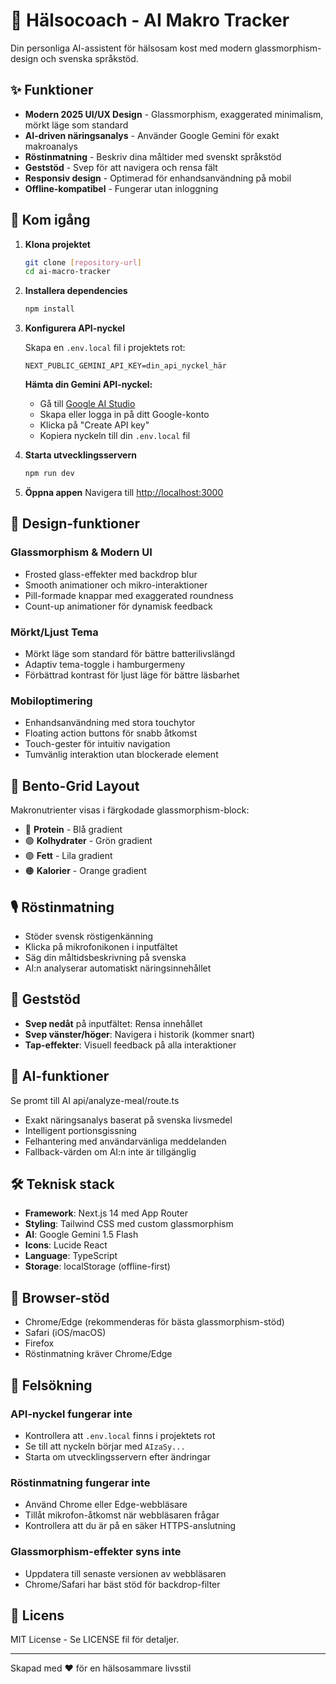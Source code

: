 # 🤖 Hälsocoach - AI Makro Tracker

Din personliga AI-assistent för hälsosam kost med modern glassmorphism-design och svenska språkstöd.

## ✨ Funktioner

- **Modern 2025 UI/UX Design** - Glassmorphism, exaggerated minimalism, mörkt läge som standard
- **AI-driven näringsanalys** - Använder Google Gemini för exakt makroanalys
- **Röstinmatning** - Beskriv dina måltider med svenskt språkstöd
- **Geststöd** - Svep för att navigera och rensa fält
- **Responsiv design** - Optimerad för enhandsanvändning på mobil
- **Offline-kompatibel** - Fungerar utan inloggning

## 🚀 Kom igång

1. **Klona projektet**
   ```bash
   git clone [repository-url]
   cd ai-macro-tracker
   ```

2. **Installera dependencies**
   ```bash
   npm install
   ```

3. **Konfigurera API-nyckel**
   
   Skapa en `.env.local` fil i projektets rot:
   ```env
   NEXT_PUBLIC_GEMINI_API_KEY=din_api_nyckel_här
   ```
   
   **Hämta din Gemini API-nyckel:**
   - Gå till [Google AI Studio](https://makersuite.google.com/app/apikey)
   - Skapa eller logga in på ditt Google-konto
   - Klicka på "Create API key"
   - Kopiera nyckeln till din `.env.local` fil

4. **Starta utvecklingsservern**
   ```bash
   npm run dev
   ```

5. **Öppna appen**
   Navigera till [http://localhost:3000](http://localhost:3000)

## 🎨 Design-funktioner

### Glassmorphism & Modern UI
- Frosted glass-effekter med backdrop blur
- Smooth animationer och mikro-interaktioner
- Pill-formade knappar med exaggerated roundness
- Count-up animationer för dynamisk feedback

### Mörkt/Ljust Tema
- Mörkt läge som standard för bättre batterilivslängd
- Adaptiv tema-toggle i hamburgermeny
- Förbättrad kontrast för ljust läge för bättre läsbarhet

### Mobiloptimering
- Enhandsanvändning med stora touchytor
- Floating action buttons för snabb åtkomst
- Touch-gester för intuitiv navigation
- Tumvänlig interaktion utan blockerade element

## 🍱 Bento-Grid Layout

Makronutrienter visas i färgkodade glassmorphism-block:
- 🔵 **Protein** - Blå gradient
- 🟢 **Kolhydrater** - Grön gradient  
- 🟣 **Fett** - Lila gradient
- 🟠 **Kalorier** - Orange gradient

## 🎙️ Röstinmatning

- Stöder svensk röstigenkänning
- Klicka på mikrofonikonen i inputfältet
- Säg din måltidsbeskrivning på svenska
- AI:n analyserar automatiskt näringsinnehållet

## 🎯 Geststöd

- **Svep nedåt** på inputfältet: Rensa innehållet
- **Svep vänster/höger**: Navigera i historik (kommer snart)
- **Tap-effekter**: Visuell feedback på alla interaktioner

## 🤖 AI-funktioner

Se promt till AI api/analyze-meal/route.ts 

- Exakt näringsanalys baserat på svenska livsmedel
- Intelligent portionsgissning
- Felhantering med användarvänliga meddelanden
- Fallback-värden om AI:n inte är tillgänglig

## 🛠️ Teknisk stack

- **Framework**: Next.js 14 med App Router
- **Styling**: Tailwind CSS med custom glassmorphism
- **AI**: Google Gemini 1.5 Flash
- **Icons**: Lucide React
- **Language**: TypeScript
- **Storage**: localStorage (offline-first)

## 📱 Browser-stöd

- Chrome/Edge (rekommenderas för bästa glassmorphism-stöd)
- Safari (iOS/macOS)
- Firefox
- Röstinmatning kräver Chrome/Edge

## 🔧 Felsökning

### API-nyckel fungerar inte
- Kontrollera att `.env.local` finns i projektets rot
- Se till att nyckeln börjar med `AIzaSy...`
- Starta om utvecklingsservern efter ändringar

### Röstinmatning fungerar inte
- Använd Chrome eller Edge-webbläsare
- Tillåt mikrofon-åtkomst när webbläsaren frågar
- Kontrollera att du är på en säker HTTPS-anslutning

### Glassmorphism-effekter syns inte
- Uppdatera till senaste versionen av webbläsaren
- Chrome/Safari har bäst stöd för backdrop-filter

## 📄 Licens

MIT License - Se LICENSE fil för detaljer.

---

Skapad med ❤️ för en hälsosammare livsstil 